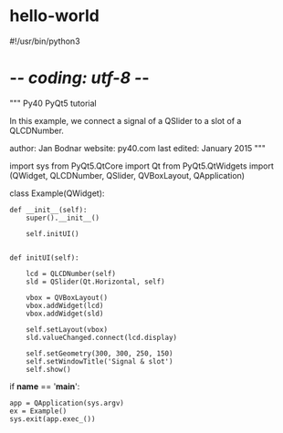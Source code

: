 # hello-world
#!/usr/bin/python3
# -*- coding: utf-8 -*-
 
"""
Py40 PyQt5 tutorial 
 
In this example, we connect a signal
of a QSlider to a slot of a QLCDNumber. 
 
author: Jan Bodnar
website: py40.com 
last edited: January 2015
"""
 
import sys
from PyQt5.QtCore import Qt
from PyQt5.QtWidgets import (QWidget, QLCDNumber, QSlider, 
    QVBoxLayout, QApplication)
 
 
class Example(QWidget):
    
    def __init__(self):
        super().__init__()
        
        self.initUI()
        
        
    def initUI(self):
        
        lcd = QLCDNumber(self)
        sld = QSlider(Qt.Horizontal, self)
 
        vbox = QVBoxLayout()
        vbox.addWidget(lcd)
        vbox.addWidget(sld)
 
        self.setLayout(vbox)
        sld.valueChanged.connect(lcd.display)
        
        self.setGeometry(300, 300, 250, 150)
        self.setWindowTitle('Signal & slot')
        self.show()
        
 
if __name__ == '__main__':
    
    app = QApplication(sys.argv)
    ex = Example()
    sys.exit(app.exec_())
